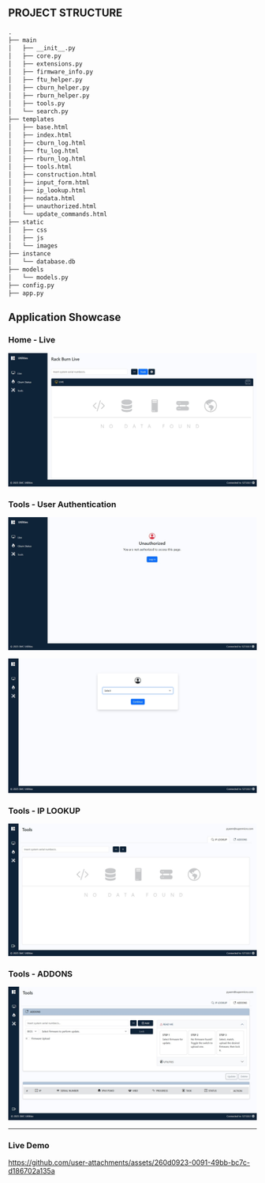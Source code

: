 ## PROJECT STRUCTURE
```
.
├── main
│   ├── __init__.py
│   ├── core.py
│   ├── extensions.py
│   ├── firmware_info.py
│   ├── ftu_helper.py
│   ├── cburn_helper.py
│   ├── rburn_helper.py
│   ├── tools.py
│   └── search.py
├── templates
│   ├── base.html
│   ├── index.html
│   ├── cburn_log.html
│   ├── ftu_log.html
│   ├── rburn_log.html
│   ├── tools.html
│   ├── construction.html
│   ├── input_form.html
│   ├── ip_lookup.html
│   ├── nodata.html
│   ├── unauthorized.html
│   └── update_commands.html
├── static
│   ├── css
│   ├── js
│   └── images
├── instance
│   └── database.db
├── models
│   └── models.py
├── config.py
├── app.py
```

## Application Showcase

### Home - Live

![Home Page](media/home_page.jpg)

### Tools - User Authentication

![Tools - Auth](media/user_auth.jpg)

![Tools - Auth](media/user_login.jpg)

### Tools - IP LOOKUP

![Tools - IP_lookup](media/tool_1.jpg)

### Tools - ADDONS

![Tools - Addons](media/tool_2.jpg)

---

### Live Demo

https://github.com/user-attachments/assets/260d0923-0091-49bb-bc7c-d186702a135a

